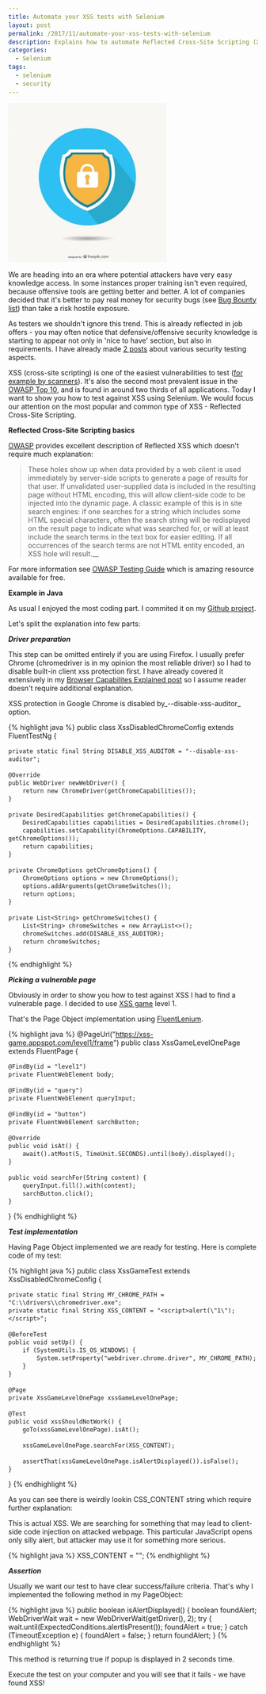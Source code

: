 ```yaml
---
title: Automate your XSS tests with Selenium
layout: post
permalink: /2017/11/automate-your-xss-tests-with-selenium
description: Explains how to automate Reflected Cross-Site Scripting (XSS) tests using Selenium, covering disabling Chrome's XSS auditor, implementing a Page Object for a vulnerable page (XSS Game Level 1), injecting a script payload, and asserting if an alert appears.
categories:
  - Selenium
tags:
  - selenium
  - security 
---
```


<img src="/images/blog/safety-lock-logo_23-2147493514.jpg" loading="lazy" alt="">

We are heading into an era where potential attackers have very easy knowledge access. In some instances proper training
isn't even required, because offensive tools are getting better and better. A lot of companies decided that it's better
to pay real money for security bugs (see [Bug Bounty list](https://hackerone.com/bug-bounty-programs)) than take a risk
hostile exposure.

As testers we shouldn't ignore this trend. This is already reflected in job offers - you may often notice that
defensive/offensive security knowledge is starting to appear not only in 'nice to have' section, but also in
requirements. I have already made [2 posts](http://www.awesome-testing.com/search/label/security) about various security
testing aspects.

XSS (cross-site scripting) is one of the easiest vulnerabilities to
test ([for example by scanners](https://www.owasp.org/index.php/Category:Vulnerability_Scanning_Tools)). It's also the
second most prevalent issue in the [OWASP Top 10](https://www.owasp.org/images/b/b0/OWASP_Top_10_2017_RC2_Final.pdf),
and is found in around two thirds of all applications. Today I want to show you how to test against XSS using Selenium.
We would focus our attention on the most popular and common type of XSS - Reflected Cross-Site Scripting.

**Reflected Cross-Site Scripting basics**

[OWASP](https://www.owasp.org/index.php/Testing_for_Cross_site_scripting) provides excellent description of Reflected
XSS which doesn't require much explanation:

> These holes show up when data provided by a web client is used immediately by server-side scripts to generate a page
of results for that user. If unvalidated user-supplied data is included in the resulting page without HTML encoding,
this will allow client-side code to be injected into the dynamic page. A classic example of this is in site search
engines: if one searches for a string which includes some HTML special characters, often the search string will be
redisplayed on the result page to indicate what was searched for, or will at least include the search terms in the text
box for easier editing. If all occurrences of the search terms are not HTML entity encoded, an XSS hole will result.__

For more information see [OWASP Testing Guide](https://www.owasp.org/images/1/19/OTGv4.pdf) which is amazing resource
available for free.

**Example in Java**

As usual I enjoyed the most coding part. I commited it on
my [Github project](https://github.com/slawekradzyminski/AwesomeTesting/commit/907e6f7de8702d8da6db1c78d9fcdb5fb278a1b2).

Let's split the explanation into few parts:

**_Driver preparation_**

This step can be omitted entirely if you are using Firefox. I usually prefer Chrome (chromedriver is in my opinion the
most reliable driver) so I had to disable built-in client xss protection first. I have already covered it extensively in
my [Browser Capabilites Explained post](http://www.awesome-testing.com/2016/02/selenium-browser-capabilities-explained.html)
so I assume reader doesn't require additional explanation.

XSS protection in Google Chrome is disabled by_\--disable-xss-auditor_ option.

{% highlight java %}
public class XssDisabledChromeConfig extends FluentTestNg {

    private static final String DISABLE_XSS_AUDITOR = "--disable-xss-auditor";

    @Override
    public WebDriver newWebDriver() {
        return new ChromeDriver(getChromeCapabilities());
    }

    private DesiredCapabilities getChromeCapabilities() {
        DesiredCapabilities capabilities = DesiredCapabilities.chrome();
        capabilities.setCapability(ChromeOptions.CAPABILITY, getChromeOptions());
        return capabilities;
    }

    private ChromeOptions getChromeOptions() {
        ChromeOptions options = new ChromeOptions();
        options.addArguments(getChromeSwitches());
        return options;
    }

    private List<String> getChromeSwitches() {
        List<String> chromeSwitches = new ArrayList<>();
        chromeSwitches.add(DISABLE_XSS_AUDITOR);
        return chromeSwitches;
    }
{% endhighlight %}

**_Picking a vulnerable page_**

Obviously in order to show you how to test against XSS I had to find a vulnerable page. I decided to
use [XSS game](https://xss-game.appspot.com/) level 1.

That's the Page Object implementation using [FluentLenium](https://github.com/FluentLenium/FluentLenium).

{% highlight java %}
@PageUrl("https://xss-game.appspot.com/level1/frame")
public class XssGameLevelOnePage extends FluentPage {

    @FindBy(id = "level1")
    private FluentWebElement body;

    @FindBy(id = "query")
    private FluentWebElement queryInput;

    @FindBy(id = "button")
    private FluentWebElement sarchButton;

    @Override
    public void isAt() {
        await().atMost(5, TimeUnit.SECONDS).until(body).displayed();
    }

    public void searchFor(String content) {
        queryInput.fill().with(content);
        sarchButton.click();
    }
}
{% endhighlight %}

**_Test implementation_**

Having Page Object implemented we are ready for testing. Here is complete code of my test:

{% highlight java %}
public class XssGameTest extends XssDisabledChromeConfig {

    private static final String MY_CHROME_PATH = "C:\\drivers\\chromedriver.exe";
    private static final String XSS_CONTENT = "<script>alert(\"1\");</script>";

    @BeforeTest
    public void setUp() {
        if (SystemUtils.IS_OS_WINDOWS) {
            System.setProperty("webdriver.chrome.driver", MY_CHROME_PATH);
        }
    }

    @Page
    private XssGameLevelOnePage xssGameLevelOnePage;

    @Test
    public void xssShouldNotWork() {
        goTo(xssGameLevelOnePage).isAt();

        xssGameLevelOnePage.searchFor(XSS_CONTENT);

        assertThat(xssGameLevelOnePage.isAlertDisplayed()).isFalse();
    }
}
{% endhighlight %}

As you can see there is weirdly lookin CSS\_CONTENT string which require further explanation:

This is actual XSS. We are searching for something that may lead to client-side code injection on attacked webpage. This
particular JavaScript opens only silly alert, but attacker may use it for something more serious.

{% highlight java %}
XSS_CONTENT = "<script>alert(\"1\");</script>";
{% endhighlight %}

**_Assertion_**

Usually we want our test to have clear success/failure criteria. That's why I implemented the following method in my
PageObject:

{% highlight java %}
public boolean isAlertDisplayed() {
        boolean foundAlert;
        WebDriverWait wait = new WebDriverWait(getDriver(), 2);
        try {
            wait.until(ExpectedConditions.alertIsPresent());
            foundAlert = true;
        } catch (TimeoutException e) {
            foundAlert = false;
        }
        return foundAlert;
    }
{% endhighlight %}

This method is returning true if popup is displayed in 2 seconds time.

Execute the test on your computer and you will see that it fails - we have found XSS!
